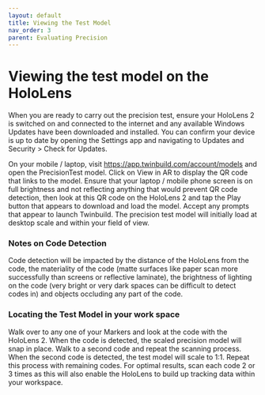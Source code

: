 ```yaml
---
layout: default
title: Viewing the Test Model
nav_order: 3
parent: Evaluating Precision
---
```


# Viewing the test model on the HoloLens

When you are ready to carry out the precision test, ensure your HoloLens 2 is switched on and connected to the internet and any available Windows Updates have been downloaded and installed. You can confirm your device is up to date by opening the Settings app and navigating to Updates and Security > Check for Updates.

On your mobile / laptop, visit https://app.twinbuild.com/account/models and open the PrecisionTest model. Click on View in AR to display the QR code that links to the model. Ensure that your laptop / mobile phone screen is on full brightness and not reflecting anything that would prevent QR code detection, then look at this QR code on the HoloLens 2 and tap the Play button that appears to download and load the model. Accept any prompts that appear to launch Twinbuild. The precision test model will initially load at desktop scale and within your field of view.

### Notes on Code Detection

Code detection will be impacted by the distance of the HoloLens from the code, the materiality of the code (matte surfaces like paper scan more successfully than screens or reflective laminate), the brightness of lighting on the code (very bright or very dark spaces can be difficult to detect codes in) and objects occluding any part of the code.

### Locating the Test Model in your work space

Walk over to any one of your Markers and look at the code with the HoloLens 2. When the code is detected, the scaled precision model will snap in place. Walk to a second code and repeat the scanning process. When the second code is detected, the test model will scale to 1:1. Repeat this process with remaining codes. For optimal results, scan each code 2 or 3 times as this will also enable the HoloLens to build up tracking data within your workspace.
